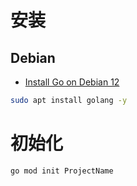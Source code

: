 # 安装
## Debian
- [Install Go on Debian 12](https://docs.vultr.com/how-to-install-go-on-debian-12)
```sh
sudo apt install golang -y
```
# 初始化
```sh
go mod init ProjectName
```
